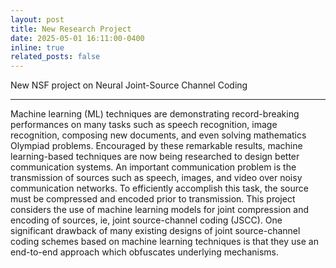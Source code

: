 ```yaml
---
layout: post
title: New Research Project
date: 2025-05-01 16:11:00-0400
inline: true
related_posts: false
---
```


New NSF project on Neural Joint-Source Channel Coding


---
Machine learning (ML) techniques are demonstrating record-breaking performances on many tasks such as speech recognition, image recognition, composing new documents, and even solving mathematics Olympiad problems. Encouraged by these remarkable results, machine learning-based techniques are now being researched to design better communication systems. An important communication problem is the transmission of sources such as speech, images, and video over noisy communication networks. To efficiently accomplish this task, the source must be compressed and encoded prior to transmission. This project considers the use of machine learning models for joint compression and encoding of sources, ie, joint source-channel coding (JSCC). One significant drawback of many existing designs of joint source-channel coding schemes based on machine learning techniques is that they use an end-to-end approach which obfuscates underlying mechanisms. 